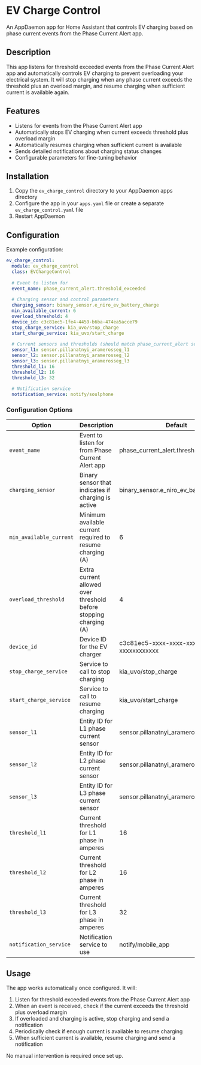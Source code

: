 # EV Charge Control

An AppDaemon app for Home Assistant that controls EV charging based on phase current events from the Phase Current Alert app.

## Description

This app listens for threshold exceeded events from the Phase Current Alert app and automatically controls EV charging to prevent overloading your electrical system. It will stop charging when any phase current exceeds the threshold plus an overload margin, and resume charging when sufficient current is available again.

## Features

- Listens for events from the Phase Current Alert app
- Automatically stops EV charging when current exceeds threshold plus overload margin
- Automatically resumes charging when sufficient current is available
- Sends detailed notifications about charging status changes
- Configurable parameters for fine-tuning behavior

## Installation

1. Copy the `ev_charge_control` directory to your AppDaemon apps directory
2. Configure the app in your `apps.yaml` file or create a separate `ev_charge_control.yaml` file
3. Restart AppDaemon

## Configuration

Example configuration:

```yaml
ev_charge_control:
  module: ev_charge_control
  class: EVChargeControl
  
  # Event to listen for
  event_name: phase_current_alert.threshold_exceeded
  
  # Charging sensor and control parameters
  charging_sensor: binary_sensor.e_niro_ev_battery_charge
  min_available_current: 6
  overload_threshold: 4
  device_id: c3c81ec5-1fe4-4459-b6ba-474ea5acce79
  stop_charge_service: kia_uvo/stop_charge
  start_charge_service: kia_uvo/start_charge
  
  # Current sensors and thresholds (should match phase_current_alert settings)
  sensor_l1: sensor.pillanatnyi_aramerosseg_l1
  sensor_l2: sensor.pillanatnyi_aramerosseg_l2
  sensor_l3: sensor.pillanatnyi_aramerosseg_l3
  threshold_l1: 16
  threshold_l2: 16
  threshold_l3: 32
  
  # Notification service
  notification_service: notify/soulphone
```

### Configuration Options

| Option | Description | Default |
|--------|-------------|---------|
| `event_name` | Event to listen for from Phase Current Alert app | phase_current_alert.threshold_exceeded |
| `charging_sensor` | Binary sensor that indicates if charging is active | binary_sensor.e_niro_ev_battery_charge |
| `min_available_current` | Minimum available current required to resume charging (A) | 6 |
| `overload_threshold` | Extra current allowed over threshold before stopping charging (A) | 4 |
| `device_id` | Device ID for the EV charger | c3c81ec5-xxxx-xxxx-xxxx-xxxxxxxxxxxx |
| `stop_charge_service` | Service to call to stop charging | kia_uvo/stop_charge |
| `start_charge_service` | Service to call to resume charging | kia_uvo/start_charge |
| `sensor_l1` | Entity ID for L1 phase current sensor | sensor.pillanatnyi_aramerosseg_l1 |
| `sensor_l2` | Entity ID for L2 phase current sensor | sensor.pillanatnyi_aramerosseg_l2 |
| `sensor_l3` | Entity ID for L3 phase current sensor | sensor.pillanatnyi_aramerosseg_l3 |
| `threshold_l1` | Current threshold for L1 phase in amperes | 16 |
| `threshold_l2` | Current threshold for L2 phase in amperes | 16 |
| `threshold_l3` | Current threshold for L3 phase in amperes | 32 |
| `notification_service` | Notification service to use | notify/mobile_app |

## Usage

The app works automatically once configured. It will:

1. Listen for threshold exceeded events from the Phase Current Alert app
2. When an event is received, check if the current exceeds the threshold plus overload margin
3. If overloaded and charging is active, stop charging and send a notification
4. Periodically check if enough current is available to resume charging
5. When sufficient current is available, resume charging and send a notification

No manual intervention is required once set up.
